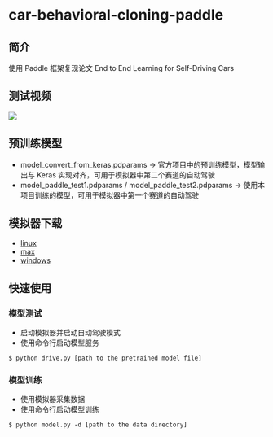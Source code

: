 # car-behavioral-cloning-paddle
## 简介
使用 Paddle 框架复现论文 End to End Learning for Self-Driving Cars

## 测试视频
![](https://img-blog.csdnimg.cn/f11007092340466e8a64155ce0283141.gif)

## 预训练模型
* model_convert_from_keras.pdparams -> 官方项目中的预训练模型，模型输出与 Keras 实现对齐，可用于模拟器中第二个赛道的自动驾驶
* model_paddle_test1.pdparams / model_paddle_test2.pdparams -> 使用本项目训练的模型，可用于模拟器中第一个赛道的自动驾驶

## 模拟器下载
* [linux](https://s3-us-west-1.amazonaws.com/udacity-selfdrivingcar/Term1-Sim/term1-simulator-linux.zip)
* [max](https://s3-us-west-1.amazonaws.com/udacity-selfdrivingcar/Term1-Sim/term1-simulator-mac.zip)
* [windows](https://s3-us-west-1.amazonaws.com/udacity-selfdrivingcar/Term1-Sim/term1-simulator-windows.zip)

## 快速使用
### 模型测试
* 启动模拟器并启动自动驾驶模式
* 使用命令行启动模型服务
```shell
$ python drive.py [path to the pretrained model file]
```

### 模型训练
* 使用模拟器采集数据
* 使用命令行启动模型训练
```shell
$ python model.py -d [path to the data directory]
```